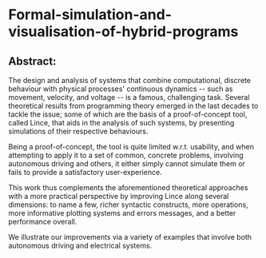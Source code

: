# Formal-simulation-and-visualisation-of-hybrid-programs

## Abstract:
The design and analysis of systems that combine computational, discrete
behaviour with physical processes' continuous dynamics -- such as movement,
velocity, and voltage -- is a famous, challenging task.  Several theoretical
results from programming theory emerged in the last decades to tackle the
issue; some of which are the basis of a proof-of-concept tool, called
Lince, that aids in the analysis of such systems, by presenting simulations of
their respective behaviours.

Being a proof-of-concept, the tool is quite limited w.r.t.  usability, and when
attempting to apply it to a set of common, concrete problems, involving
autonomous driving and others, it either simply cannot simulate them or fails
to provide a satisfactory user-experience.

This work thus complements the aforementioned theoretical approaches with a more
practical perspective by improving Lince along several dimensions: to name a
few, richer syntactic constructs, more operations, more informative plotting
systems and errors messages, and a better performance overall.

We illustrate our improvements via a variety of examples that involve both
autonomous driving and electrical systems.
